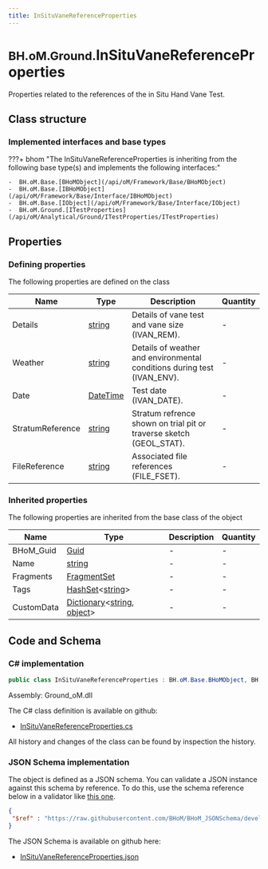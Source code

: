 ```yaml
---
title: InSituVaneReferenceProperties
---
```


# <small>BH.oM.Ground.</small>**InSituVaneReferenceProperties**

Properties related to the references of the in Situ Hand Vane Test.

## Class structure

### Implemented interfaces and base types

???+ bhom "The InSituVaneReferenceProperties is inheriting from the following base type(s) and implements the following interfaces:"

    -  BH.oM.Base.[BHoMObject](/api/oM/Framework/Base/BHoMObject)
    -  BH.oM.Base.[IBHoMObject](/api/oM/Framework/Base/Interface/IBHoMObject)
    -  BH.oM.Base.[IObject](/api/oM/Framework/Base/Interface/IObject)
    -  BH.oM.Ground.[ITestProperties](/api/oM/Analytical/Ground/ITestProperties/ITestProperties)


## Properties



### Defining properties

The following properties are defined on the class

| Name             | Type             | Description      | Quantity         |
|------------------|------------------|------------------|------------------|
| Details | [string](https://learn.microsoft.com/en-us/dotnet/api/System.String?view=netstandard-2.0) | Details of vane test and vane size (IVAN_REM). | - |
| Weather | [string](https://learn.microsoft.com/en-us/dotnet/api/System.String?view=netstandard-2.0) | Details of weather and environmental conditions during test (IVAN_ENV). | - |
| Date | [DateTime](https://learn.microsoft.com/en-us/dotnet/api/System.DateTime?view=netstandard-2.0) | Test date (IVAN_DATE). | - |
| StratumReference | [string](https://learn.microsoft.com/en-us/dotnet/api/System.String?view=netstandard-2.0) | Stratum refrence shown on trial pit or traverse sketch (GEOL_STAT). | - |
| FileReference | [string](https://learn.microsoft.com/en-us/dotnet/api/System.String?view=netstandard-2.0) | Associated file references (FILE_FSET). | - |


### Inherited properties
The following properties are inherited from the base class of the object

| Name             | Type             | Description      | Quantity         |
|------------------|------------------|------------------|------------------|
| BHoM_Guid | [Guid](https://learn.microsoft.com/en-us/dotnet/api/System.Guid?view=netstandard-2.0) | - | - |
| Name | [string](https://learn.microsoft.com/en-us/dotnet/api/System.String?view=netstandard-2.0) | - | - |
| Fragments | [FragmentSet](/api/oM/Framework/Base/FragmentSet) | - | - |
| Tags | [HashSet](https://learn.microsoft.com/en-us/dotnet/api/System.Collections.Generic.HashSet-1?view=netstandard-2.0)&lt;[string](https://learn.microsoft.com/en-us/dotnet/api/System.String?view=netstandard-2.0)&gt; | - | - |
| CustomData | [Dictionary](https://learn.microsoft.com/en-us/dotnet/api/System.Collections.Generic.Dictionary-2?view=netstandard-2.0)&lt;[string](https://learn.microsoft.com/en-us/dotnet/api/System.String?view=netstandard-2.0), [object](https://learn.microsoft.com/en-us/dotnet/api/System.Object?view=netstandard-2.0)&gt; | - | - |


## Code and Schema

### C# implementation

``` C# title="C#"
public class InSituVaneReferenceProperties : BH.oM.Base.BHoMObject, BH.oM.Base.IBHoMObject, BH.oM.Base.IObject, BH.oM.Ground.ITestProperties
```

Assembly: Ground_oM.dll

The C# class definition is available on github:

- [InSituVaneReferenceProperties.cs](https://github.com/BHoM/BHoM/blob/develop/Ground_oM/ITestProperties\InSituVaneReferenceProperties.cs)

All history and changes of the class can be found by inspection the history.
### JSON Schema implementation

The object is defined as a JSON schema. You can validate a JSON instance against this schema by reference. To do this, use the schema reference below in a validator like [this one](https://www.jsonschemavalidator.net/).

``` json title="JSON Schema"
{
 "$ref" : "https://raw.githubusercontent.com/BHoM/BHoM_JSONSchema/develop/Ground_oM/InSituVaneReferenceProperties.json"
}
```

The JSON Schema is available on github here:

- [InSituVaneReferenceProperties.json](https://github.com/BHoM/BHoM_JSONSchema/blob/develop/Ground_oM/InSituVaneReferenceProperties.json)
